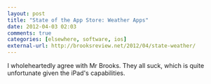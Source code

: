 ```yaml
---
layout: post  
title: "State of the App Store: Weather Apps"  
date: 2012-04-03 02:03  
comments: true  
categories: [elsewhere, software, ios]
external-url: http://brooksreview.net/2012/04/state-weather/  
---
```


I wholeheartedly agree with Mr Brooks. They all suck, which is quite unfortunate given the iPad's capabilities.
